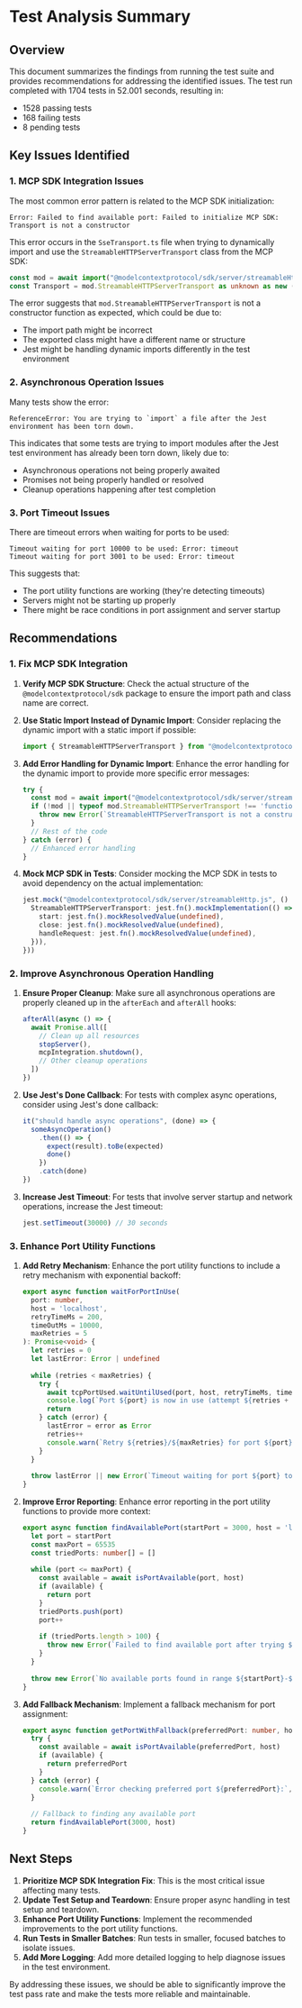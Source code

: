 # Test Analysis Summary

## Overview

This document summarizes the findings from running the test suite and provides recommendations for addressing the identified issues. The test run completed with 1704 tests in 52.001 seconds, resulting in:

- 1528 passing tests
- 168 failing tests
- 8 pending tests

## Key Issues Identified

### 1. MCP SDK Integration Issues

The most common error pattern is related to the MCP SDK initialization:

```
Error: Failed to find available port: Failed to initialize MCP SDK: Transport is not a constructor
```

This error occurs in the `SseTransport.ts` file when trying to dynamically import and use the `StreamableHTTPServerTransport` class from the MCP SDK:

```typescript
const mod = await import("@modelcontextprotocol/sdk/server/streamableHttp.js")
const Transport = mod.StreamableHTTPServerTransport as unknown as new (opts: Record<string, unknown>) => StreamableHTTPServerTransportLike
```

The error suggests that `mod.StreamableHTTPServerTransport` is not a constructor function as expected, which could be due to:
- The import path might be incorrect
- The exported class might have a different name or structure
- Jest might be handling dynamic imports differently in the test environment

### 2. Asynchronous Operation Issues

Many tests show the error:

```
ReferenceError: You are trying to `import` a file after the Jest environment has been torn down.
```

This indicates that some tests are trying to import modules after the Jest test environment has already been torn down, likely due to:
- Asynchronous operations not being properly awaited
- Promises not being properly handled or resolved
- Cleanup operations happening after test completion

### 3. Port Timeout Issues

There are timeout errors when waiting for ports to be used:

```
Timeout waiting for port 10000 to be used: Error: timeout
Timeout waiting for port 3001 to be used: Error: timeout
```

This suggests that:
- The port utility functions are working (they're detecting timeouts)
- Servers might not be starting up properly
- There might be race conditions in port assignment and server startup

## Recommendations

### 1. Fix MCP SDK Integration

1. **Verify MCP SDK Structure**: Check the actual structure of the `@modelcontextprotocol/sdk` package to ensure the import path and class name are correct.

2. **Use Static Import Instead of Dynamic Import**: Consider replacing the dynamic import with a static import if possible:

   ```typescript
   import { StreamableHTTPServerTransport } from "@modelcontextprotocol/sdk/server/streamableHttp.js"
   ```

3. **Add Error Handling for Dynamic Import**: Enhance the error handling for the dynamic import to provide more specific error messages:

   ```typescript
   try {
     const mod = await import("@modelcontextprotocol/sdk/server/streamableHttp.js")
     if (!mod || typeof mod.StreamableHTTPServerTransport !== 'function') {
       throw new Error(`StreamableHTTPServerTransport is not a constructor (type: ${typeof mod.StreamableHTTPServerTransport})`)
     }
     // Rest of the code
   } catch (error) {
     // Enhanced error handling
   }
   ```

4. **Mock MCP SDK in Tests**: Consider mocking the MCP SDK in tests to avoid dependency on the actual implementation:

   ```typescript
   jest.mock("@modelcontextprotocol/sdk/server/streamableHttp.js", () => ({
     StreamableHTTPServerTransport: jest.fn().mockImplementation(() => ({
       start: jest.fn().mockResolvedValue(undefined),
       close: jest.fn().mockResolvedValue(undefined),
       handleRequest: jest.fn().mockResolvedValue(undefined),
     })),
   }))
   ```

### 2. Improve Asynchronous Operation Handling

1. **Ensure Proper Cleanup**: Make sure all asynchronous operations are properly cleaned up in the `afterEach` and `afterAll` hooks:

   ```typescript
   afterAll(async () => {
     await Promise.all([
       // Clean up all resources
       stopServer(),
       mcpIntegration.shutdown(),
       // Other cleanup operations
     ])
   })
   ```

2. **Use Jest's Done Callback**: For tests with complex async operations, consider using Jest's done callback:

   ```typescript
   it("should handle async operations", (done) => {
     someAsyncOperation()
       .then(() => {
         expect(result).toBe(expected)
         done()
       })
       .catch(done)
   })
   ```

3. **Increase Jest Timeout**: For tests that involve server startup and network operations, increase the Jest timeout:

   ```typescript
   jest.setTimeout(30000) // 30 seconds
   ```

### 3. Enhance Port Utility Functions

1. **Add Retry Mechanism**: Enhance the port utility functions to include a retry mechanism with exponential backoff:

   ```typescript
   export async function waitForPortInUse(
     port: number, 
     host = 'localhost', 
     retryTimeMs = 200, 
     timeOutMs = 10000,
     maxRetries = 5
   ): Promise<void> {
     let retries = 0
     let lastError: Error | undefined
     
     while (retries < maxRetries) {
       try {
         await tcpPortUsed.waitUntilUsed(port, host, retryTimeMs, timeOutMs / maxRetries)
         console.log(`Port ${port} is now in use (attempt ${retries + 1})`)
         return
       } catch (error) {
         lastError = error as Error
         retries++
         console.warn(`Retry ${retries}/${maxRetries} for port ${port}`)
       }
     }
     
     throw lastError || new Error(`Timeout waiting for port ${port} to be used after ${maxRetries} attempts`)
   }
   ```

2. **Improve Error Reporting**: Enhance error reporting in the port utility functions to provide more context:

   ```typescript
   export async function findAvailablePort(startPort = 3000, host = 'localhost'): Promise<number> {
     let port = startPort
     const maxPort = 65535
     const triedPorts: number[] = []
     
     while (port <= maxPort) {
       const available = await isPortAvailable(port, host)
       if (available) {
         return port
       }
       triedPorts.push(port)
       port++
       
       if (triedPorts.length > 100) {
         throw new Error(`Failed to find available port after trying ${triedPorts.length} ports (${triedPorts[0]}...${triedPorts[triedPorts.length - 1]})`)
       }
     }
     
     throw new Error(`No available ports found in range ${startPort}-${maxPort}`)
   }
   ```

3. **Add Fallback Mechanism**: Implement a fallback mechanism for port assignment:

   ```typescript
   export async function getPortWithFallback(preferredPort: number, host = 'localhost'): Promise<number> {
     try {
       const available = await isPortAvailable(preferredPort, host)
       if (available) {
         return preferredPort
       }
     } catch (error) {
       console.warn(`Error checking preferred port ${preferredPort}:`, error)
     }
     
     // Fallback to finding any available port
     return findAvailablePort(3000, host)
   }
   ```

## Next Steps

1. **Prioritize MCP SDK Integration Fix**: This is the most critical issue affecting many tests.
2. **Update Test Setup and Teardown**: Ensure proper async handling in test setup and teardown.
3. **Enhance Port Utility Functions**: Implement the recommended improvements to the port utility functions.
4. **Run Tests in Smaller Batches**: Run tests in smaller, focused batches to isolate issues.
5. **Add More Logging**: Add more detailed logging to help diagnose issues in the test environment.

By addressing these issues, we should be able to significantly improve the test pass rate and make the tests more reliable and maintainable.